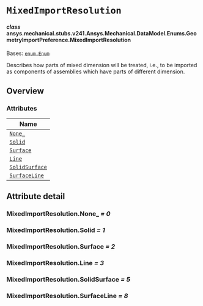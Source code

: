 <!-- vale off -->

<a id="mixedimportresolution"></a>

# `MixedImportResolution`

<a id="ansys.mechanical.stubs.v241.Ansys.Mechanical.DataModel.Enums.GeometryImportPreference.MixedImportResolution"></a>

#### *class* ansys.mechanical.stubs.v241.Ansys.Mechanical.DataModel.Enums.GeometryImportPreference.MixedImportResolution

Bases: [`enum.Enum`](https://docs.python.org/3/library/enum.html#enum.Enum)

Describes how parts of mixed dimension will be treated, i.e., to be imported as components
of assemblies which have parts of different dimension.

<!-- !! processed by numpydoc !! -->

<a id="overview"></a>

## Overview

### Attributes

| Name |
| ------------------------------------------------------- |
| [`None_`](#MixedImportResolution.None_) |
| [`Solid`](#MixedImportResolution.Solid) |
| [`Surface`](#MixedImportResolution.Surface) |
| [`Line`](#MixedImportResolution.Line) |
| [`SolidSurface`](#MixedImportResolution.SolidSurface) |
| [`SurfaceLine`](#MixedImportResolution.SurfaceLine) |

<a id="attribute-detail"></a>

## Attribute detail

<a id="MixedImportResolution.None_"></a>

### MixedImportResolution.None_ *= 0*

<a id="MixedImportResolution.Solid"></a>

### MixedImportResolution.Solid *= 1*

<a id="MixedImportResolution.Surface"></a>

### MixedImportResolution.Surface *= 2*

<a id="MixedImportResolution.Line"></a>

### MixedImportResolution.Line *= 3*

<a id="MixedImportResolution.SolidSurface"></a>

### MixedImportResolution.SolidSurface *= 5*

<a id="MixedImportResolution.SurfaceLine"></a>

### MixedImportResolution.SurfaceLine *= 8*

<!-- vale on -->
